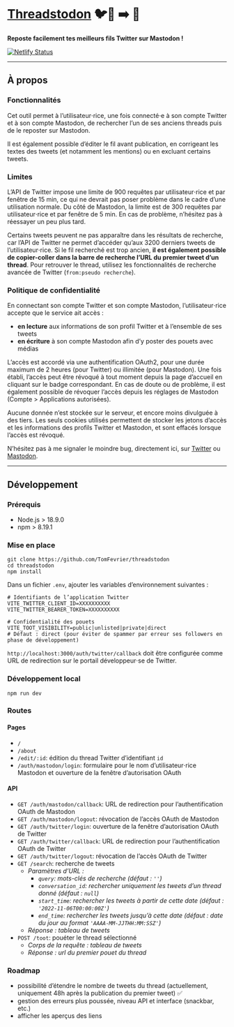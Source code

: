# [Threadstodon](https://threadstodon.netlify.app/) 🐦🧵 ➡️ 🐘

**Reposte facilement tes meilleurs fils Twitter sur Mastodon !**

[![Netlify Status](https://api.netlify.com/api/v1/badges/89b9618b-7ae7-4cf1-ab7f-09a60751d16c/deploy-status)](https://app.netlify.com/sites/threadstodon/deploys)

---

## À propos

### Fonctionnalités

Cet outil permet à l’utilisateur⋅rice, une fois connecté⋅e à son compte Twitter et à son compte Mastodon, de rechercher l’un de ses anciens threads puis de le reposter sur Mastodon.

Il est également possible d’éditer le fil avant publication, en corrigeant les textes des tweets (et notamment les mentions) ou en excluant certains tweets.
	
### Limites

L’API de Twitter impose une limite de 900&nbsp;requêtes par utilisateur⋅rice et par fenêtre de 15&nbsp;min, ce qui ne devrait pas poser problème dans le cadre d’une utilisation normale. Du côté de Mastodon, la limite est de 300&nbsp;requêtes par utilisateur⋅rice et par fenêtre de 5&nbsp;min. En cas de problème, n’hésitez pas à réessayer un peu plus tard.
	
Certains tweets peuvent ne pas apparaître dans les résultats de recherche, car l’API de Twitter ne permet d’accéder qu’aux 3200 derniers tweets de l’utilisateur⋅rice. Si le fil recherché est trop ancien, **il est également possible de copier-coller dans la barre de recherche l’URL du premier tweet d’un thread**. Pour retrouver le thread, utilisez les fonctionnalités de recherche avancée de Twitter (<code>from:pseudo recherche</code>).
	
### Politique de confidentialité
	
En connectant son compte Twitter et son compte Mastodon, l’utilisateur⋅rice accepte que le service ait accès&nbsp;:
- **en lecture** aux informations de son profil Twitter et à l’ensemble de ses tweets
- **en écriture** à son compte Mastodon afin d’y poster des pouets avec médias

L’accès est accordé via une authentification OAuth2, pour une durée maximum de 2 heures (pour Twitter) ou illimitée (pour Mastodon). Une fois établi, l’accès peut être révoqué à tout moment depuis la page d’accueil en cliquant sur le badge correspondant. En cas de doute ou de problème, il est également possible de révoquer l’accès depuis les réglages de Mastodon (Compte > Applications autorisées).

Aucune donnée n’est stockée sur le serveur, et encore moins divulguée à des tiers. Les seuls cookies utilisés permettent de stocker les jetons d’accès et les informations des profils Twitter et Mastodon, et sont effacés lorsque l’accès est révoqué.
	
N’hésitez pas à me signaler le moindre bug, directement ici, sur <a href='https://twitter.com/TomFevrier' target='_blank' rel='noreferrer'>Twitter</a> ou <a href='https://mastodon.social/@tomfevrier' target='_blank' rel='noreferrer'>Mastodon</a>.

---

## Développement


### Prérequis

- Node.js > 18.9.0
- npm > 8.19.1


### Mise en place

~~~
git clone https://github.com/TomFevrier/threadstodon
cd threadstodon
npm install
~~~

Dans un fichier `.env`, ajouter les variables d’environnement suivantes :
~~~
# Identifiants de l’application Twitter
VITE_TWITTER_CLIENT_ID=XXXXXXXXXX 
VITE_TWITTER_BEARER_TOKEN=XXXXXXXXXX

# Confidentialité des pouets
VITE_TOOT_VISIBILITY=public|unlisted|private|direct
# Défaut : direct (pour éviter de spammer par erreur ses followers en phase de développement)
~~~

`http://localhost:3000/auth/twitter/callback` doit être configurée comme URL de redirection sur le portail développeur⋅se de Twitter.


### Développement local

~~~
npm run dev
~~~


### Routes

#### Pages
- `/`
- `/about`
- `/edit/:id`: édition du thread Twitter d’identifiant `id`
- `/auth/mastodon/login`: formulaire pour le nom d’utilisateur⋅rice Mastodon et ouverture de la fenêtre d’autorisation OAuth

#### API
- `GET /auth/mastodon/callback`: URL de redirection pour l’authentification OAuth de Mastodon
- `GET /auth/mastodon/logout`: révocation de l’accès OAuth de Mastodon
- `GET /auth/twitter/login`: ouverture de la fenêtre d’autorisation OAuth de Twitter
- `GET /auth/twitter/callback`: URL de redirection pour l’authentification OAuth de Twitter
- `GET /auth/twitter/logout`: révocation de l’accès OAuth de Twitter
- `GET /search`: recherche de tweets
	- _Paramètres d’URL :_
		- _`query`: mots-clés de recherche (défaut : `''`)_ 
		- _`conversation_id`: rechercher uniquement les tweets d’un thread donné (défaut : `null`)_
		- _`start_time`: rechercher les tweets à partir de cette date (défaut : `'2022-11-06T00:00:00Z'`)_
		- _`end_time`: rechercher les tweets jusqu’à cette date (défaut : date du jour au format `'AAAA-MM-JJTHH:MM:SSZ'`)_
	- _Réponse : tableau de tweets_
- `POST /toot`: pouéter le thread sélectionné
	- _Corps de la requête : tableau de tweets_
	- _Réponse : url du premier pouet du thread_


### Roadmap

- possibilité d’étendre le nombre de tweets du thread (actuellement, uniquement 48h après la publication du premier tweet) ✅
- gestion des erreurs plus poussée, niveau API et interface (snackbar, etc.)
- afficher les aperçus des liens
